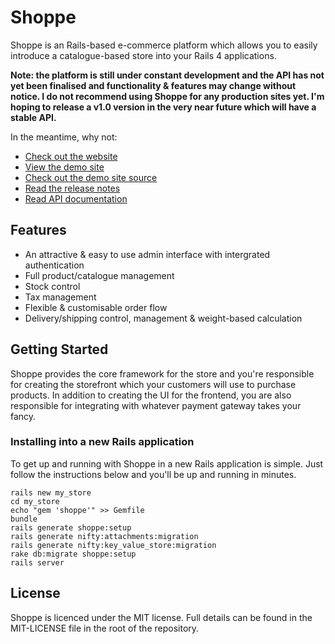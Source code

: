 # Shoppe

Shoppe is an Rails-based e-commerce platform which allows you to easily introduce a
catalogue-based store into your Rails 4 applications. 

**Note: the platform is still under constant development and the API has not yet been
finalised and functionality & features may change without notice. I do not recommend
using Shoppe for any production sites yet. I'm hoping to release a v1.0 version in the 
very near future which will have a stable API.**

In the meantime, why not:

* [Check out the website](http://tryshoppe.com)
* [View the demo site](http://demo.tryshoppe.com)
* [Check out the demo site source](http://github.com/tryshoppe/example-store)
* [Read the release notes](https://github.com/tryshoppe/core/blob/master/CHANGELOG.md)
* [Read API documentation](http://api.tryshoppe.com)

## Features

* An attractive & easy to use admin interface with intergrated authentication
* Full product/catalogue management
* Stock control
* Tax management
* Flexible & customisable order flow
* Delivery/shipping control, management & weight-based calculation

## Getting Started

Shoppe provides the core framework for the store and you're responsible for creating
the storefront which your customers will use to purchase products. In addition to
creating the UI for the frontend, you are also responsible for integrating with whatever
payment gateway takes your fancy.

### Installing into a new Rails application

To get up and running with Shoppe in a new Rails application is simple. Just follow the
instructions below and you'll be up and running in minutes.

    rails new my_store
    cd my_store
    echo "gem 'shoppe'" >> Gemfile
    bundle
    rails generate shoppe:setup
    rails generate nifty:attachments:migration
    rails generate nifty:key_value_store:migration
    rake db:migrate shoppe:setup
    rails server

## License

Shoppe is licenced under the MIT license. Full details can be found in the MIT-LICENSE
file in the root of the repository.
